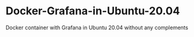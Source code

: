 # Docker-Grafana-in-Ubuntu-20.04
Docker container with Grafana in Ubuntu 20.04 without any complements
